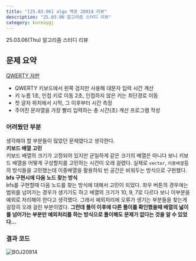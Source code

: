 ```yaml
---
title: "[25.03.06] algo 백준 20914 리뷰"
description: "25.03.06 알고리즘 스터디 리뷰"
category: koreaygj
---
```


25.03.06(Thu) 알고리즘 스터디 리뷰

## 문제 요약

[QWERTY 자판](https://www.acmicpc.net/problem/20914)

- QWERTY 키보드에서 왼쪽 검지만 사용해 대문자 입력 시간 계산
- 키 누름 1초, 인접 키로 이동 2초, 인접하지 않은 키는 최단경로 이동
- 첫 글자 위치에서 시작, 그 이후부터 시간 측정
- 주어진 문자열을 가장 빨리 입력하는 총 시간(초) 계산 프로그램 작성

### 어려웠던 부분

생각해야 할 부분들이 많았던 문제였다고 생각한다.  
**키보드 배열 고민**  
키보드 배열의 크기가 고정되어 있지만 균일하게 같은 크기의 배열은 아니다 보니 키보드 배열을 어떻게 구성할지를 고민하는 시간이 오래 걸렸다. 실제로 `vector`, `이중배열`등의 방식들을 고민했는데 이중배열을 활용하되 빈 공간은 비워두는 방식으로 구현했다.  
**bfs 구현시에 다음 노드 찾는 방식**  
bfs를 구현할때 다음 노드를 찾는 방식에 대해서 고민이 되었다. 좌우 버튼의 경우에는 범위를 넘어가는 경우가 생기기도 하고 배열의 크기가 10, 9, 7로 다르다 보니 이부분을 예외로 처리해야 한다고 생각했다. 그래서 예외처리에 오류가 생기는 부분들을 찾는게 굉장히 오래 걸린 부분이였다.
**그런데 풀이 이후에 다른 풀이를 확인했을때 배열의 넓이를 넘어가는 부분만 예외처리를 하는 방식으로 풀이해도 문제가 없다는 것을 알 수 있었다...**

### 결과 코드

![BOJ20914](https://i.imgur.com/pmtXIMB.png)

